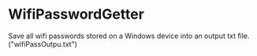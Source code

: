 # WifiPasswordGetter
Save all wifi passwords stored on a Windows device into an output txt file. ("wifiPassOutpu.txt")
